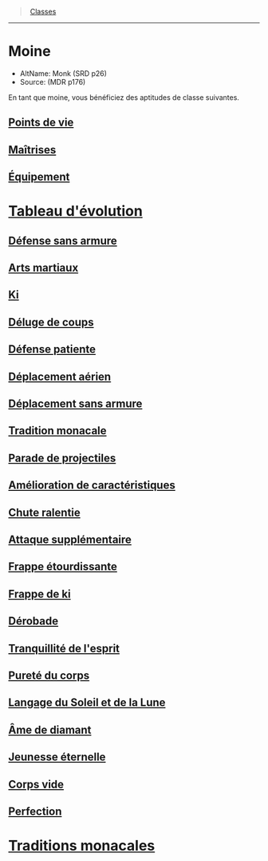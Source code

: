 ﻿---
!ClassItem
Name: Moine
AltName: Monk (SRD p26)
Source: (MDR p176)
Description: >+
  En tant que moine, vous bénéficiez des aptitudes de classe suivantes.

Id: monk_hd.md#moine
RootId: monk_hd.md
ParentLink: classes_hd.md
ParentName: Classes
NameLevel: 1
Attributes:
  ParentNameLink: '[Classes](hd_classes.md)'
  Markdown: >+
    >  <!--ParentNameLink-->[Classes](hd_classes.md)<!--/ParentNameLink-->


    ---



    # <!--Name-->Moine<!--/Name-->


    - AltName: <!--AltName-->Monk (SRD p26)<!--/AltName-->

    - Source: <!--Source-->(MDR p176)<!--/Source-->


    En tant que moine, vous bénéficiez des aptitudes de classe suivantes.

  Name: Moine
  AltName: Monk (SRD p26)
  Source: (MDR p176)
  Description: >+
    En tant que moine, vous bénéficiez des aptitudes de classe suivantes.

AttributesDictionary: >+
  ParentNameLink: '[Classes](hd_classes.md)'

  Markdown: >+

    >  <!--ParentNameLink-->[Classes](hd_classes.md)<!--/ParentNameLink-->





    ---







    # <!--Name-->Moine<!--/Name-->





    - AltName: <!--AltName-->Monk (SRD p26)<!--/AltName-->



    - Source: <!--Source-->(MDR p176)<!--/Source-->





    En tant que moine, vous bénéficiez des aptitudes de classe suivantes.



  Name: Moine

  AltName: Monk (SRD p26)

  Source: (MDR p176)

  Description: >+

    En tant que moine, vous bénéficiez des aptitudes de classe suivantes.



---
>  [Classes](hd_classes.md)

---


# Moine

- AltName: Monk (SRD p26)
- Source: (MDR p176)

En tant que moine, vous bénéficiez des aptitudes de classe suivantes.



## [Points de vie](hd_monk_points_de_vie.md)



## [Maîtrises](hd_monk_maitrises.md)



## [Équipement](hd_monk_equipement.md)



# [Tableau d'évolution](hd_monk_tableau_devolution.md)



## [Défense sans armure](hd_monk_defense_sans_armure.md)



## [Arts martiaux](hd_monk_arts_martiaux.md)



## [Ki](hd_monk_ki.md)



## [Déluge de coups](hd_monk_deluge_de_coups.md)



## [Défense patiente](hd_monk_defense_patiente.md)



## [Déplacement aérien](hd_monk_deplacement_aerien.md)



## [Déplacement sans armure](hd_monk_deplacement_sans_armure.md)



## [Tradition monacale](hd_monk_tradition_monacale.md)



## [Parade de projectiles](hd_monk_parade_de_projectiles.md)



## [Amélioration de caractéristiques](hd_monk_amelioration_de_caracteristiques.md)



## [Chute ralentie](hd_monk_chute_ralentie.md)



## [Attaque supplémentaire](hd_monk_attaque_supplementaire.md)



## [Frappe étourdissante](hd_monk_frappe_etourdissante.md)



## [Frappe de ki](hd_monk_frappe_de_ki.md)



## [Dérobade](hd_monk_derobade.md)



## [Tranquillité de l'esprit](hd_monk_tranquillite_de_lesprit.md)



## [Pureté du corps](hd_monk_purete_du_corps.md)



## [Langage du Soleil et de la Lune](hd_monk_langage_du_soleil_et_de_la_lune.md)



## [Âme de diamant](hd_monk_ame_de_diamant.md)



## [Jeunesse éternelle](hd_monk_jeunesse_eternelle.md)



## [Corps vide](hd_monk_corps_vide.md)



## [Perfection](hd_monk_perfection.md)



# [Traditions monacales](hd_monk_traditions_monacales.md)

